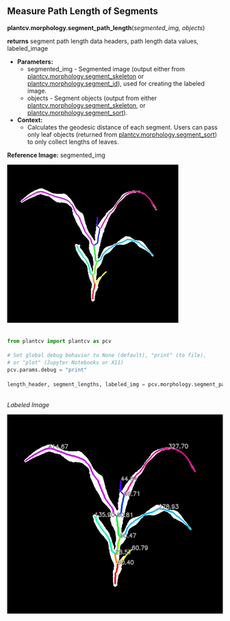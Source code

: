 ## Measure Path Length of Segments  

**plantcv.morphology.segment_path_length**(*segmented_img, objects*)

**returns** segment path length data headers, path length data values, labeled_image  

- **Parameters:**
    - segmented_img - Segmented image (output either from [plantcv.morphology.segment_skeleton](segment_skeleton.md)
    or [plantcv.morphology.segment_id](segment_id.md)), used for creating the labeled image. 
    - objects - Segment objects (output from either [plantcv.morphology.segment_skeleton](segment_skeleton.md), or
    [plantcv.morphology.segment_sort](segment_sort.md)).
- **Context:**
    - Calculates the geodesic distance of each segment. Users can pass only 
    leaf objects (returned from [plantcv.morphology.segment_sort](segment_sort.md)) to only collect lengths of leaves.

**Reference Image:** segmented_img 

![Screenshot](img/documentation_images/segment_path_length/segmented_img_mask.jpg)


```python

from plantcv import plantcv as pcv

# Set global debug behavior to None (default), "print" (to file), 
# or "plot" (Jupyter Notebooks or X11)
pcv.params.debug = "print"

length_header, segment_lengths, labeled_img = pcv.morphology.segment_path_length(segmented_img=segmented_img, 
                                                                                 objects=obj)

```

*Labeled Image*

![Screenshot](img/documentation_images/segment_path_length/labeled_path_lengths.jpg)
